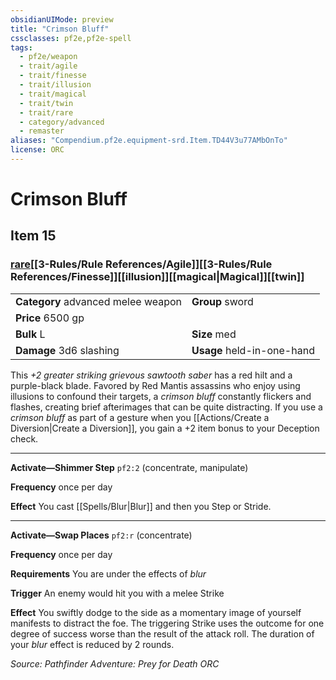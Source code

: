 ```yaml
---
obsidianUIMode: preview
title: "Crimson Bluff"
cssclasses: pf2e,pf2e-spell
tags:
  - pf2e/weapon
  - trait/agile
  - trait/finesse
  - trait/illusion
  - trait/magical
  - trait/twin
  - trait/rare
  - category/advanced
  - remaster
aliases: "Compendium.pf2e.equipment-srd.Item.TD44V3u77AMbOnTo"
license: ORC
---
```

# Crimson Bluff
## Item 15
### [rare](rare.md "Rare Rarity Trait")[[3-Rules/Rule References/Agile]][[3-Rules/Rule References/Finesse]][[illusion]][[magical|Magical]][[twin]]

|  |  |
| -- | -- |
| **Category** advanced melee weapon | **Group** sword |
| **Price** 6500 gp |  |
| **Bulk** L | **Size** med |
| **Damage** 3d6 slashing  | **Usage** held-in-one-hand |



This _+2 greater striking grievous sawtooth saber_ has a red hilt and a purple-black blade. Favored by Red Mantis assassins who enjoy using illusions to confound their targets, a _crimson bluff_ constantly flickers and flashes, creating brief afterimages that can be quite distracting. If you use a _crimson bluff_ as part of a gesture when you [[Actions/Create a Diversion|Create a Diversion]], you gain a +2 item bonus to your Deception check.

* * *

**Activate—Shimmer Step** `pf2:2` (concentrate, manipulate)

**Frequency** once per day

**Effect** You cast [[Spells/Blur|Blur]] and then you Step or Stride.

* * *

**Activate—Swap Places** `pf2:r` (concentrate)

**Frequency** once per day

**Requirements** You are under the effects of _blur_

**Trigger** An enemy would hit you with a melee Strike

**Effect** You swiftly dodge to the side as a momentary image of yourself manifests to distract the foe. The triggering Strike uses the outcome for one degree of success worse than the result of the attack roll. The duration of your _blur_ effect is reduced by 2 rounds.

*Source: Pathfinder Adventure: Prey for Death*
*ORC*